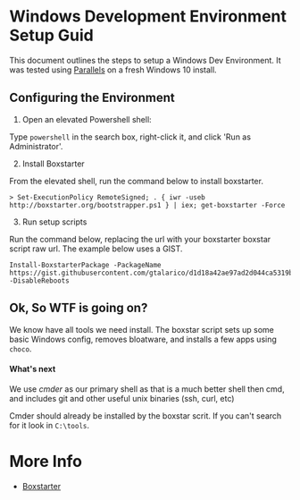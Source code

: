 # Windows Development Environment Setup Guid

This document outlines the steps to setup a Windows Dev Environment. It was tested using [Parallels](https://www.parallels.com/welcome-trial/) on a fresh Windows 10 install.

## Configuring the Environment

1. Open an elevated Powershell shell:

Type `powershell` in the search box, right-click it, and click 'Run as Administrator'.

2. Install Boxstarter

From the elevated shell, run the command below to install boxstarter.

```
> Set-ExecutionPolicy RemoteSigned; . { iwr -useb http://boxstarter.org/bootstrapper.ps1 } | iex; get-boxstarter -Force
```

3. Run setup scripts

Run the command below, replacing the url with your boxstarter boxstar script raw url. The example below uses a GIST.

```
Install-BoxstarterPackage -PackageName https://gist.githubusercontent.com/gtalarico/d1d18a42ae97ad2d044ca5319bdf6ee5/raw/a9503c1c7a479e1dbd151f2d3f4da43cf422d662/boxstarter.ps1 -DisableReboots
```

## Ok, So WTF is going on?

We know have all tools we need install. The boxstar script sets up some basic Windows config, removes bloatware, and installs a few apps using `choco`. 

#### What's next

We use *cmder* as our primary shell as that is a much better shell then cmd,
and includes git and other useful unix binaries (ssh, curl, etc)

Cmder should already be installed by the boxstar scrit. If you can't search for it look in `C:\tools`.


# More Info

* [Boxstarter](https://boxstarter.org/Learn/WebLauncher)
